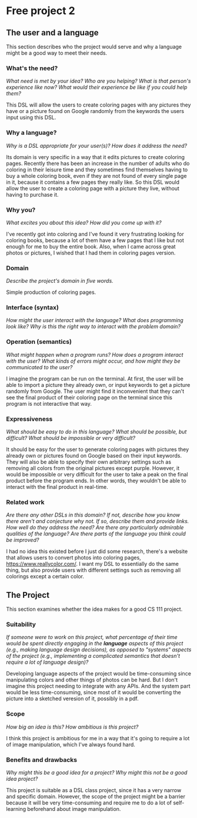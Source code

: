 # Free project 2


## The user and a language
This section describes who the project would serve and why a language might be a good way to meet their needs.


### What's the need?
_What need is met by your idea? Who are you helping? What is that person's
experience like now? What would their experience be like if you could help 
them?_

This DSL will allow the users to create coloring pages with any pictures
they have or a picture found on Google randomly from the keywords the users input using this DSL.

### Why a language?
_Why is a DSL appropriate for your user(s)? How does it address the need?_

Its domain is very specific in a way that it edits pictures to create coloring pages. Recently there has been an increase in the number of adults who do coloring in their leisure time and they sometimes find themselves having to buy a whole coloring book, even if they are not found of every single page in it, because it contains a few pages they really like. So this DSL would allow the user to create a coloring page with a picture they live, without having to purchase it. 

### Why you?
_What excites you about this idea? How did you come up with it?_

I've recently got into coloring and I've found it very frustrating looking for coloring books, because a lot of them have a few pages that I like but not enough for me to buy the entire book. Also, when I came across great photos or pictures, I wished that I had them in coloring pages version.

### Domain
_Describe the project's domain in five words._

Simple production of coloring pages.

### Interface (syntax)
_How might the user interact with the language? What does programming look 
like? Why is this the right way to interact with the problem domain?_ 


### Operation (semantics)
_What might happen when a program runs? How does a program interact with the
user? What kinds of errors might occur, and how might they be communicated to
the user?_

I imagine the program can be run on the terminal. At first, the user will be able to import a picture they already own, or input keywords to get a picture randomly from Google.
The user might find it inconvenient that they can't see the final product of their coloring page on the terminal since this program is not interactive that way.


### Expressiveness
_What should be easy to do in this language? What should be possible, but
difficult? What should be impossible or very difficult?_

It should be easy for the user to generate coloring pages with pictures they already own or pictures found on Google based on their input keywords. They will also be able to specify their own arbitrary settings such as removing all colors from the original pictures except purple.
However, it would be impossible or very difficult for the user to take a peak on the final product before the program ends. In other words, they wouldn't be able to interact with the final product in real-time.

### Related work
_Are there any other DSLs in this domain? If not, describe how you know there
aren't and conjecture why not. If so, describe them and provide links. How well do they address the need? Are there any particularly admirable qualities of the
language? Are there parts of the language you think could be improved?_

I had no idea this existed before I just did some research, there's a website that allows users to convert photos into coloring pages, https://www.reallycolor.com/. I want my DSL to essentially do the same thing, but also provide users with different settings such as removing all colorings except a certain color.

## The Project
This section examines whether the idea makes for a good CS 111 project.


### Suitability
_If someone were to work on this project, what percentage of their time would be spent directly engaging in the **language** aspects of this project (e.g.,
making language design decisions), as opposed to "systems" aspects of the
project (e.g., implementing a complicated semantics that doesn't require a lot
of language design)?_

Developing language aspects of the project would be time-consuming since manipulating colors and other things of photos can be hard. But I don't imagine this project needing to integrate with any APIs. 
And the system part would be less time-consuming, since most of it would be converting the picture into a sketched veresion of it, possibly in a pdf.

### Scope
_How big an idea is this? How ambitious is this project?_

I think this project is ambitious for me in a way that it's going to require a lot of image manipulation, which I've always found hard. 

### Benefits and drawbacks
_Why might this be a good idea for a project? Why might this not be a good idea project?_

This project is suitable as a DSL class project, since it has a very narrow and specific domain. However, the scope of the project might be a barrier because it will be very time-consuming and require me to do a lot of self-learning beforehand about image manipulation.

